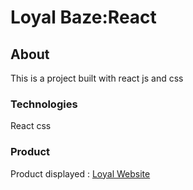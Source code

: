 # Loyal Baze:React

## About

This is a project built with react js and css

### Technologies
React
css

### Product
Product displayed : [Loyal Website](https://loyal-baze.web.app)
